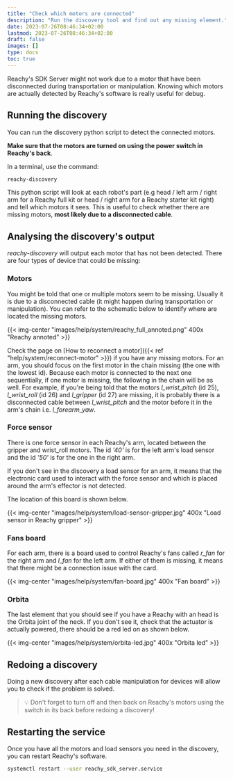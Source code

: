 ```yaml
---
title: "Check which motors are connected"
description: "Run the discovery tool and find out any missing element."
date: 2023-07-26T08:46:34+02:00
lastmod: 2023-07-26T08:46:34+02:00
draft: false
images: []
type: docs
toc: true
---
```


Reachy's SDK Server might not work due to a motor that have been disconnected during transportation or manipulation. Knowing which motors are actually detected by Reachy's software is really useful for debug.


## Running the discovery

You can run the discovery python script to detect the connected motors. 

**Make sure that the motors are turned on using the power switch in Reachy's back**.

In a terminal, use the command: 

```bash
reachy-discovery
```

This python script will look at each robot's part (e.g head / left arm / right arm for a Reachy full kit or head / right arm for a Reachy starter kit right) and tell which motors it sees. This is useful to check whether there are missing motors, **most likely due to a disconnected cable**.

## Analysing the discovery's output

*reachy-discovery* will output each motor that has not been detected. There are four types of device that could be missing:

### Motors

You might be told that one or multiple motors seem to be missing. Usually it is due to a disconnected cable (it might happen during transportation or manipulation). You can refer to the schematic below to identify where are located the missing motors.

{{< img-center "images/help/system/reachy_full_annoted.png" 400x "Reachy annoted" >}}

Check the page on [How to reconnect a motor]({{< ref "help/system/reconnect-motor" >}}) if you have any missing motors. For an arm, you should focus on the first motor in the chain missing (the one with the lowest id). Because each motor is connected to the next one sequentially, if one motor is missing, the following in the chain will be as well.
For example, if you're being told that the motors *l_wrist_pitch* (id 25), *l_wrist_roll* (id 26) and *l_gripper* (id 27) are missing, it is probably there is a disconnected cable between *l_wrist_pitch* and the motor before it in the arm's chain i.e. *l_forearm_yaw*.

### Force sensor

There is one force sensor in each Reachy's arm, located between the gripper and wrist_roll motors. The id *'40'* is for the left arm's load sensor and the id *'50'* is for the one in the right arm.

If you don't see in the discovery a load sensor for an arm, it means that the electronic card used to interact with the force sensor and which is placed around the arm's effector is not detected.

The location of this board is shown below.

{{< img-center "images/help/system/load-sensor-gripper.jpg" 400x "Load sensor in Reachy gripper" >}}

### Fans board

For each arm, there is a board used to control Reachy's fans called *r_fan* for the right arm and *l_fan* for the left arm. If either of them is missing, it means that there might be a connection issue with the card.

{{< img-center "images/help/system/fan-board.jpg" 400x "Fan board" >}}

### Orbita

The last element that you should see if you have a Reachy with an head is the Orbita joint of the neck. If you don't see it, check that the actuator is actually powered, there should be a red led on as shown below.

{{< img-center "images/help/system/orbita-led.jpg" 400x "Orbita led" >}}

## Redoing a discovery

Doing a new discovery after each cable manipulation for devices will allow you to check if the problem is solved.

> :bulb: Don't forget to turn off and then back on Reachy's motors using the switch in its back before redoing a discovery!

## Restarting the service

Once you have all the motors and load sensors you need in the discovery, you can restart Reachy's software.

```bash
systemctl restart --user reachy_sdk_server.service
```
